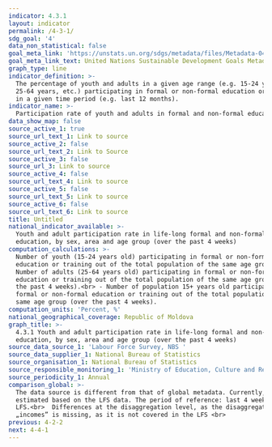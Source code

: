 ```yaml
---
indicator: 4.3.1
layout: indicator
permalink: /4-3-1/
sdg_goal: '4'
data_non_statistical: false
goal_meta_link: 'https://unstats.un.org/sdgs/metadata/files/Metadata-04-03-01.pdf'
goal_meta_link_text: United Nations Sustainable Development Goals Metadata (PDF 210 KB)
graph_type: line
indicator_definition: >-
  The percentage of youth and adults in a given age range (e.g. 15-24 years,
  25-64 years, etc.) participating in formal or non-formal education or training
  in a given time period (e.g. last 12 months).
indicator_name: >-
  Participation rate of youth and adults in formal and non-formal education and
data_show_map: false
source_active_1: true
source_url_text_1: Link to source
source_active_2: false
source_url_text_2: Link to Source
source_active_3: false
source_url_3: Link to source
source_active_4: false
source_url_text_4: Link to source
source_active_5: false
source_url_text_5: Link to source
source_active_6: false
source_url_text_6: Link to source
title: Untitled
national_indicator_available: >-
  Youth and adult participation rate in life-long formal and non-formal
  education, by sex, area and age group (over the past 4 weeks)
computation_calculations: >-
  Number of youth (15-24 years old) participating in formal or non-formal
  education or training out of the total population of the same age group.<br> 
  Number of adults (25-64 years old) participating in formal or non-formal
  education or training out of the total population of the same age group (over
  the past 4 weeks).<br> - Number of population 15+ years old participating in
  formal or non-formal education or training out of the total population of the
  same age group (over the past 4 weeks).
computation_units: 'Percent, %'
national_geographical_coverage: Republic of Moldova
graph_title: >-
  4.3.1 Youth and adult participation rate in life-long formal and non-formal
  education, by sex, area and age group (over the past 4 weeks)
source_data_source_1: 'Labour Force Survey, NBS '
source_data_supplier_1: National Bureau of Statistics
source_organisation_1: National Bureau of Statistics
source_responsible_monitoring_1: 'Ministry of Education, Culture and Research'
source_periodicity_1: Annual
comparison_global: >-
  The data source is different from that of global metadata. Currently, it is
  estimated based on the LFS data. The period of reference: last 4 weeks in the
  LFS.<br>  Differences at the disaggregation level, as the disaggregation by 
  „incomes” is missing, as it is not covered in the LFS <br>
previous: 4-2-2
next: 4-4-1
---
```

